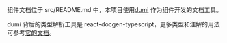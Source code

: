 组件文档位于 src/README.md 中，本项目使用[dumi](https://d.umijs.org/zh-CN) 作为组件开发的文档工具。

dumi 背后的类型解析工具是 react-docgen-typescript，更多类型和注解的用法可参考[它的文档](https://github.com/styleguidist/react-docgen-typescript#example)。
